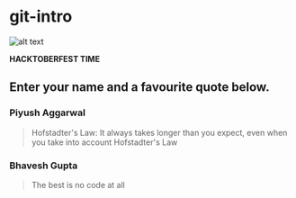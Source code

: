 # git-intro

![alt text](https://hacktoberfest.digitalocean.com/assets/hacktoberfest-2018-social-card-c8d2e1489f647f2e0a26e6f598adeb760872818905b34cd437afc7ac2857ceab.png "Logo Title Text 1")


**HACKTOBERFEST TIME**

## Enter your name and a favourite quote below.

### Piyush Aggarwal
> Hofstadter's Law: It always takes longer than you expect, even when you take into account Hofstadter's Law

### Bhavesh Gupta
> The best is no code at all


